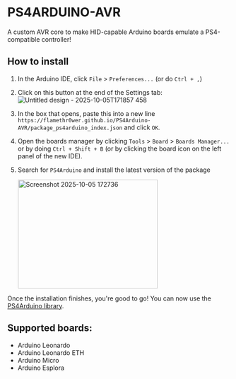 # PS4ARDUINO-AVR

A custom AVR core to make HID-capable Arduino boards emulate a PS4-compatible controller!

## How to install
1) In the Arduino IDE, click `File` > `Preferences...` (or do `Ctrl + ,`)
   
2) Click on this button at the end of the Settings tab:
   ![Untitled design - 2025-10-05T171857 458](https://github.com/user-attachments/assets/58d9b945-638c-47d8-951d-d997bbc6b5e2)

3) In the box that opens, paste this into a new line `https://flamethr0wer.github.io/PS4Arduino-AVR/package_ps4arduino_index.json` and click `OK`.

4) Open the boards manager by clicking `Tools` > `Board` > `Boards Manager...` or by doing `Ctrl + Shift + B` (or by clicking the board icon on the left panel of the new IDE).

5) Search for `PS4Arduino` and install the latest version of the package

   <img width="316" height="246" alt="Screenshot 2025-10-05 172736" src="https://github.com/user-attachments/assets/85a3a07f-4cd6-4faa-9ce4-6c5abbc8c813" />

Once the installation finishes, you're good to go! You can now use the [PS4Arduino library](https://github.com/Flamethr0wer/PS4Arduino).

## Supported boards:
- Arduino Leonardo
- Arduino Leonardo ETH
- Arduino Micro
- Arduino Esplora
